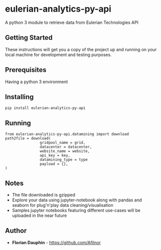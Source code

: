 # eulerian-analytics-py-api

A python 3 module to retrieve data from Eulerian Technologies API

## Getting Started

These instructions will get you a copy of the project up and running on your local machine for development and testing purposes.

## Prerequisites

Having a python 3 environment

## Installing

```
pip install eulerian-analytics-py-api
```

## Running

```
from eulerian-analytics-py-api.datamining import download
path2file = download(
                gridpool_name = grid,
                datacenter = datacenter,
                website_name = website,
                api_key = key,
                datamining_type = type
                payload = {},
)
```

## Notes

- The file downloaded is gzipped
- Explore your data using jupyter-notebook along with pandas and seaborn for plug'n'play data cleaning/visualisation
- Samples jupyter notebooks featuring different use-cases will be uploaded in the near future

## Author

* **Florian Dauphin** - https://github.com/Afilnor
